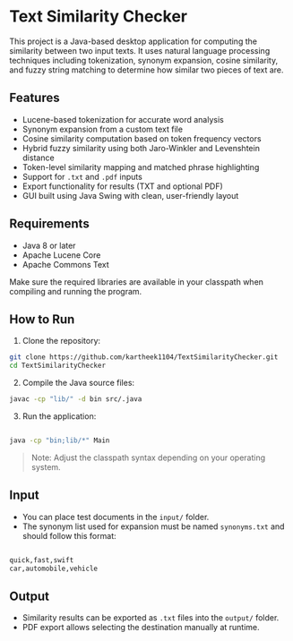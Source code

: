 # Text Similarity Checker

This project is a Java-based desktop application for computing the similarity between two input texts. It uses natural language processing techniques including tokenization, synonym expansion, cosine similarity, and fuzzy string matching to determine how similar two pieces of text are.

## Features

- Lucene-based tokenization for accurate word analysis
- Synonym expansion from a custom text file
- Cosine similarity computation based on token frequency vectors
- Hybrid fuzzy similarity using both Jaro-Winkler and Levenshtein distance
- Token-level similarity mapping and matched phrase highlighting
- Support for `.txt` and `.pdf` inputs
- Export functionality for results (TXT and optional PDF)
- GUI built using Java Swing with clean, user-friendly layout



## Requirements

- Java 8 or later
- Apache Lucene Core
- Apache Commons Text

Make sure the required libraries are available in your classpath when compiling and running the program.

## How to Run

1. Clone the repository:
```bash
git clone https://github.com/kartheek1104/TextSimilarityChecker.git
cd TextSimilarityChecker
```


2. Compile the Java source files:
```bash
javac -cp "lib/" -d bin src/.java
```


3. Run the application:

```bash

java -cp "bin;lib/*" Main
```



> Note: Adjust the classpath syntax depending on your operating system.

## Input

- You can place test documents in the `input/` folder.
- The synonym list used for expansion must be named `synonyms.txt` and should follow this format:

```bash

quick,fast,swift
car,automobile,vehicle
```

## Output

- Similarity results can be exported as `.txt` files into the `output/` folder.
- PDF export allows selecting the destination manually at runtime.
